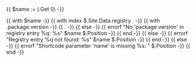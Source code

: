 {{ $name := (.Get 0) -}}

{{ with $name -}}
  {{ with index $.Site.Data.registry . -}}
    {{ with .package.version -}}
      {{ . -}}
    {{ else -}}
      {{ errorf "No 'package.version' in registry entry %q: %s" $name $.Position -}}
    {{ end -}}
  {{ else -}}
    {{ errorf "Registry entry %q not found: %s" $name $.Position -}}
  {{ end -}}
{{ else -}}
  {{ errorf "Shortcode parameter 'name' is missing %s: " $.Position -}}
{{ end -}}
